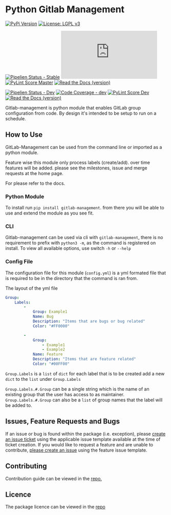 # Python Gitlab Management

[![PyPi Version](https://img.shields.io/badge/dynamic/json?label=PyPi%20Package&query=$.info.version&url=https://pypi.org/pypi/gitlab-management/json&logo=pypi&logoColor=white&style=plastic)](https://pypi.org/project/gitlab-management/)
[![License: LGPL v3](https://img.shields.io/badge/License-LGPL%20v3-green.svg?style=plastic&logo=gnu&logocolor=white)](https://gitlab.com/nofusscomputing/projects/python-gitlab-management/-/blob/master/LICENCE)



[![Pipelien Status - Stable](https://img.shields.io/badge/dynamic/json.svg?label=Pipeline%20%5Bstable%5D&query=0.status&url=https://gitlab.com/api/v4/projects/19099644/pipelines?ref=master&color=ff782e&logo=gitlab&style=plastic)](https://gitlab.com/nofusscomputing/projects/python-gitlab-management/) 
[![Code Coverage - Stable](https://img.shields.io/badge/dynamic/json?color=F01F7A&label=Coverage%20%5Bstable%5D&query=%24.totals.percent_covered&suffix=%&logo=codecov&style=plastic&url=https%3A%2F%2Fnofusscomputing.gitlab.io%2Fprojects%2Fpython-gitlab-management%2Fmaster%2Fcoverage.json)](https://nofusscomputing.gitlab.io/projects/python-gitlab-management/master/coverage/) 
[![PyLint Score Master](https://img.shields.io/badge/dynamic/json?color=73398D&label=PyLint%20Score%20%5Bstable%5D&query=%24.PyLintScore&style=plastic&url=https:%2F%2Fgitlab.com%2Fnofusscomputing%2Fprojects%2Fpython-gitlab-management%2F-%2Fjobs%2Fartifacts%2Fmaster%2Ffile%2Fbadge_pylint.json?job=PyLint)](https://gitlab.com/nofusscomputing/projects/python-gitlab-management/-/jobs/artifacts/master/file/gl-code-quality-report.html?job=PyLint)
[![Read the Docs (version)](https://img.shields.io/readthedocs/python-gitlab-management/stable?label=Docs%20stable&logo=readthedocs&style=plastic)](https://python-gitlab-management.readthedocs.io/en/stable/)


[![Pipelien Status - Dev](https://img.shields.io/badge/dynamic/json.svg?label=Pipeline%20%5BDev%5D&query=0.status&url=https://gitlab.com/api/v4/projects/19099644/pipelines/?ref=development&color=ff782e&logo=gitlab&style=plastic)](https://gitlab.com/nofusscomputing/projects/python-gitlab-management/)
[![Code Coverage - dev](https://img.shields.io/badge/dynamic/json?color=F01F7A&label=Coverage%20%5BDev%5D&query=%24.totals.percent_covered&suffix=%&logo=codecov&style=plastic&url=https://gitlab.com/nofusscomputing/projects/python-gitlab-management/-/jobs/artifacts/development/file/badge_coverage.json?job=Coverage)](https://nofusscomputing.gitlab.io/projects/python-gitlab-management/development/coverage/)
[![PyLint Score Dev](https://img.shields.io/badge/dynamic/json?color=73398D&label=PyLint%20Score%20%5BDev%5D&query=%24.PyLintScore&style=plastic&url=https://gitlab.com/nofusscomputing/projects/python-gitlab-management/-/jobs/artifacts/development/file/badge_pylint.json?job=PyLint)](https://gitlab.com/nofusscomputing/projects/python-gitlab-management/-/jobs/artifacts/development/file/gl-code-quality-report.html?job=PyLint)
[![Read the Docs (version)](https://img.shields.io/readthedocs/python-gitlab-management/development?label=Docs%20devel&logo=readthedocs&style=plastic)](https://python-gitlab-management.readthedocs.io/en/development/)


Gitlab-management is python module that enables GitLab group configuration from code. By design it's intended to be setup to run on a schedule. 

## How to Use
GitLab-Management can be used from the command line or imported as a python module.

Feature wise this module only process labels (create/add). over time features will be added. please see the milestones, issue and merge requests at the home page.

For please refer to the docs.


### Python Module
To install run `pip install gitlab-management`. from there you will be able to use and extend the module as you see fit.

### CLI
Gitlab-management can be used via cli with `gitlab-management`, there is no requirement to prefix with `python3 -m`, as the command is registered on install. To view all available options, use switch `-h` or `--help`

### Config File
The configuration file for this module (`config.yml`) is a yml formated file that is required to be in the directory that the command is ran from.

The layout of the yml file
``` yaml
Group:
    Labels:
        -
            Group: Example1
            Name: Bug
            Description: "Items that are bugs or bug related"
            Color: "#FF0000"

        -
            Group: 
                - Example1
                - Example2
            Name: Feature
            Description: "Items that are feature related"
            Color: "#00FF00"

```

`Group.Labels` is a `list` of `dict` for each label that is to be created add a new `dict` to the `list` under `Group.Labels`

`Group.Labels.#.Group` can be a single string which is the name of an existing group that the user has access to as maintainer. `Group.Labels.#.Group` can also be a `list` of group names that the label will be added to.


## Issues, Feature Requests and Bugs
If an issue or bug is found within the package (i.e. exception), please [create an issue ticket](https://gitlab.com/nofusscomputing/projects/python-gitlab-management/-/issues) using the applicable issue template available at the time of ticket creation. If you would like to request a feature and are unable to contribute, [please create an issue](https://gitlab.com/nofusscomputing/projects/python-gitlab-management/-/issues) using the feature issue template.

## Contributing
Contribution guide can be viewed in the [repo.](https://gitlab.com/nofusscomputing/projects/python-gitlab-management/-/blob/master/CONTRIBUTING.md)


## Licence
The package licence can be viewed in the [repo](https://gitlab.com/nofusscomputing/projects/python-gitlab-management/-/blob/master/LICENSE)